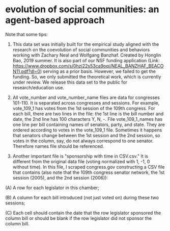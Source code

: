 # evolution of social communities: an agent-based approach
Note that some tips:
1. This data set was initially built for the empirical study aligned with the research on the coevolution of social communities and behaviors working with Zachary Neal and Wolfgang Banzhaf. Created by Honglin Bao, 2019 summer. It is also part of our NSF funding application (Link: https://www.dropbox.com/s/0hzj22s53ca9oqi/NEAL_BANZHAF_BEACON11.pdf?dl=0) serving as a prior basis. However, we failed to get the funding. So, we only submitted the theoretical work, which is currently under review. We release this data set to the public for research/education use.

2. All vote_number and vote_number_name files are data for congresses 101-110. It is separated across congresses and sessions. For example, vote_109_1 has votes from the 1st session of the 109th congress. For each bill, there are two lines in the file: the 1st line is the bill number and date, the 2nd line has 100 characters Y, N, -. File vote_109_1_names has one line per bill containing names of senators, party, and state. They are ordered according to votes in the vote_109_1 file. Sometimes it happens that senators change between the 1st session and the 2nd session, so votes in the column, say, do not always correspond to one senator. Therefore names file should be referenced.

3. Another important file is "sponsorship with time in CSV.csv." It is different from the original data file (voting normalized with 1, -1, 0 without time). In this file, I scraped congress.gov constructing a CSV file that contains (also note that the 109th congress senator network, the 1st session (2005), and the 2nd session (2006)):

(A) A row for each legislator in this chamber;

(B) A column for each bill introduced (not just voted on) during these two sessions;

(C) Each cell should contain the date that the row legislator sponsored the column bill or should be blank if the row legislator did not sponsor the column bill.

